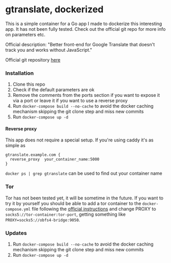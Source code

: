 # gtranslate, dockerized

This is a simple container for a Go app I made to dockerize this interesting app. It has not been fully tested. Check out the official git repo for more info on parameters etc.

Official description: "Better front-end for Google Translate that doesn't track you and works without JavaScript."

Official git repository [here](https://git.sr.ht/~yerinalexey/gtranslate)

### Installation

1. Clone this repo
2. Check if the default parameters are ok
3. Remove the comments from the ports section if you want to expose it via a port or leave it if you want to use a reverse proxy 
4. Run `docker-compose build --no-cache` to avoid the docker caching mechanism skipping the git clone step and miss new commits
5. Run `docker-compose up -d`

#### Reverse proxy
This app does not require a special setup. If you're using caddy it's as simple as 

```
gtranslate.example.com {
  reverse_proxy  your_container_name:5000
}
```

`docker ps | grep gtranslate` can be used to find out your container name

### Tor

Tor has not been tested yet, it will be sometime in the future. If you want to try it by yourself you should be able to add a tor container to the  `docker-compose.yml` file following the [official instructions](https://community.torproject.org/relay/setup/bridge/docker/) and change PROXY to `socks5://tor-container:tor-port`, getting something like `PROXY=socks5://obfs4-bridge:9050`.

### Updates

1. Run `docker-compose build --no-cache` to avoid the docker caching mechanism skipping the git clone step and miss new commits
2. Run `docker-compose up -d`

